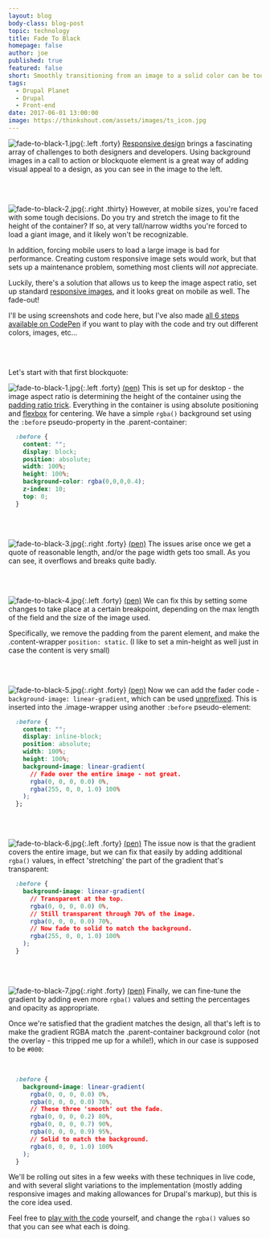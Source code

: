 ```yaml
---
layout: blog
body-class: blog-post
topic: technology
title: Fade To Black
homepage: false
author: joe
published: true
featured: false
short: Smoothly transitioning from an image to a solid color can be tough.
tags:
  - Drupal Planet
  - Drupal
  - Front-end
date: 2017-06-01 13:00:00
image: https://thinkshout.com/assets/images/ts_icon.jpg
---
```


![fade-to-black-1.jpg](/assets/images/blog/fade-to-black-1.jpg){:.left .forty} [Responsive design](//alistapart.com/article/responsive-web-design) brings a fascinating array of challenges to both designers and developers. Using background images in a call to action or blockquote element is a great way of adding visual appeal to a design, as you can see in the image to the left.

<br clear="all"><br>

![fade-to-black-2.jpg](/assets/images/blog/fade-to-black-2.jpg){:.right .thirty} However, at mobile sizes, you're faced with some tough decisions. Do you try and stretch the image to fit the height of the container? If so, at very tall/narrow widths you're forced to load a giant image, and it likely won't be recognizable.

In addition, forcing mobile users to load a large image is bad for performance. Creating custom responsive image sets would work, but that sets up a maintenance problem, something most clients will _not_ appreciate.

Luckily, there's a solution that allows us to keep the image aspect ratio, set up standard [responsive images](//css-tricks.com/responsive-images-youre-just-changing-resolutions-use-srcset/), and it looks great on mobile as well. The fade-out!

I'll be using screenshots and code here, but I've also made [all 6 steps available on CodePen](//codepen.io/collection/XeBvKo/) if you want to play with the code and try out different colors, images, etc...


<br clear="all"><br>


Let's start with that first blockquote:

![fade-to-black-1.jpg](/assets/images/blog/fade-to-black-1.jpg){:.left .forty} [(pen)](//codepen.io/komejo/pen/GERJwy) This is set up for desktop - the image aspect ratio is determining the height of the container using the [padding ratio trick](//stackoverflow.com/questions/1495407/maintain-the-aspect-ratio-of-a-div-with-css). Everything in the container is using absolute positioning and [flexbox](http://www.sketchingwithcss.com/samplechapter/cheatsheet.html) for centering. We have a simple `rgba()` background set using the `:before` pseudo-property in the .parent-container:

~~~css
  :before {
    content: "";
    display: block;
    position: absolute;
    width: 100%;
    height: 100%;
    background-color: rgba(0,0,0,0.4);
    z-index: 10;
    top: 0;
  }
~~~

<br clear="all"><br>

![fade-to-black-3.jpg](/assets/images/blog/fade-to-black-3.jpg){:.right .forty} [(pen)](//codepen.io/komejo/pen/QgWyLN) The issues arise once we get a quote of reasonable length, and/or the page width gets too small. As you can see, it overflows and breaks quite badly.


<br clear="all"><br>


![fade-to-black-4.jpg](/assets/images/blog/fade-to-black-4.jpg){:.left .forty} [(pen)](//codepen.io/komejo/pen/XgWXWz) We can fix this by setting some changes to take place at a certain breakpoint, depending on the max length of the field and the size of the image used.

Specifically, we remove the padding from the parent element, and make the .content-wrapper `position: static`. (I like to set a min-height as well just in case the content is very small)


<br clear="all"><br>


![fade-to-black-5.jpg](/assets/images/blog/fade-to-black-5.jpg){:.right .forty} [(pen)](//codepen.io/komejo/pen/JJjGXB) Now we can add the fader code - `background-image: linear-gradient`, which can be used [unprefixed](http://caniuse.com/#search=linear-gradient). This is inserted into the .image-wrapper using another `:before` pseudo-element:

~~~css
  :before {
    content: "";
    display: inline-block;
    position: absolute;
    width: 100%;
    height: 100%;
    background-image: linear-gradient(
      // Fade over the entire image - not great.
      rgba(0, 0, 0, 0.0) 0%,
      rgba(255, 0, 0, 1.0) 100%
    );
  };
~~~

<br clear="all"><br>

![fade-to-black-6.jpg](/assets/images/blog/fade-to-black-6.jpg){:.left .forty} [(pen)](//codepen.io/komejo/pen/XgWXNZ) The issue now is that the gradient covers the entire image, but we can fix that easily by adding additional `rgba()` values, in effect 'stretching' the part of the gradient that's transparent:

~~~css
  :before {
    background-image: linear-gradient(
      // Transparent at the top.
      rgba(0, 0, 0, 0.0) 0%,
      // Still transparent through 70% of the image.
      rgba(0, 0, 0, 0.0) 70%,
      // Now fade to solid to match the background.
      rgba(255, 0, 0, 1.0) 100%
    );
  }
~~~

<br clear="all"><br>

![fade-to-black-7.jpg](/assets/images/blog/fade-to-black-7.jpg){:.right .forty} [(pen)](//codepen.io/komejo/pen/RgwrZb) Finally, we can fine-tune the gradient by adding even more `rgba()` values and setting the percentages and opacity as appropriate.

Once we're satisfied that the gradient matches the design, all that's left is to make the gradient RGBA match the .parent-container background color (not the overlay - this tripped me up for a while!), which in our case is supposed to be `#000`:


<br clear="all">

~~~css
  :before {
    background-image: linear-gradient(
      rgba(0, 0, 0, 0.0) 0%,
      rgba(0, 0, 0, 0.0) 70%,
      // These three 'smooth' out the fade.
      rgba(0, 0, 0, 0.2) 80%,
      rgba(0, 0, 0, 0.7) 90%,
      rgba(0, 0, 0, 0.9) 95%,
      // Solid to match the background.
      rgba(0, 0, 0, 1.0) 100%
    );
  }
~~~

We'll be rolling out sites in a few weeks with these techniques in live code, and with several slight variations to the implementation (mostly adding responsive images and making allowances for Drupal's markup), but this is the core idea used.

Feel free to [play with the code](//codepen.io/collection/XeBvKo/) yourself, and change the `rgba()` values so that you can see what each is doing.



